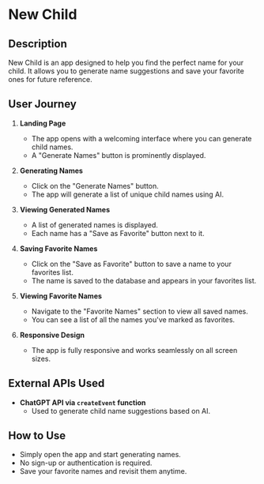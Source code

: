 # New Child

## Description

New Child is an app designed to help you find the perfect name for your child. It allows you to generate name suggestions and save your favorite ones for future reference.

## User Journey

1. **Landing Page**
   - The app opens with a welcoming interface where you can generate child names.
   - A "Generate Names" button is prominently displayed.

2. **Generating Names**
   - Click on the "Generate Names" button.
   - The app will generate a list of unique child names using AI.

3. **Viewing Generated Names**
   - A list of generated names is displayed.
   - Each name has a "Save as Favorite" button next to it.

4. **Saving Favorite Names**
   - Click on the "Save as Favorite" button to save a name to your favorites list.
   - The name is saved to the database and appears in your favorites list.

5. **Viewing Favorite Names**
   - Navigate to the "Favorite Names" section to view all saved names.
   - You can see a list of all the names you've marked as favorites.

6. **Responsive Design**
   - The app is fully responsive and works seamlessly on all screen sizes.

## External APIs Used

- **ChatGPT API via `createEvent` function**
  - Used to generate child name suggestions based on AI.

## How to Use

- Simply open the app and start generating names.
- No sign-up or authentication is required.
- Save your favorite names and revisit them anytime.
